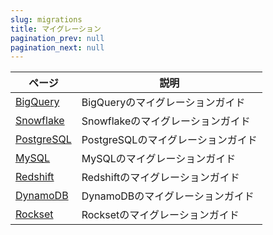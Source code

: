 ```yaml
---
slug: migrations
title: マイグレーション
pagination_prev: null
pagination_next: null
---
```


| ページ                                                             | 説明                           |
|-------------------------------------------------------------------|--------------------------------|
| [BigQuery](bigquery/index.md)                                     | BigQueryのマイグレーションガイド  |
| [Snowflake](./snowflake.md)                                       | Snowflakeのマイグレーションガイド |
| [PostgreSQL](postgres/index.md)                                   | PostgreSQLのマイグレーションガイド |
| [MySQL](../integrations/data-ingestion/dbms/mysql/index.md)       | MySQLのマイグレーションガイド     |
| [Redshift](../integrations/data-ingestion/redshift/index.md)      | Redshiftのマイグレーションガイド  |
| [DynamoDB](../integrations/data-ingestion/dbms/dynamodb/index.md) | DynamoDBのマイグレーションガイド  |
| [Rockset](../integrations/migration/rockset.md)                   | Rocksetのマイグレーションガイド   |
